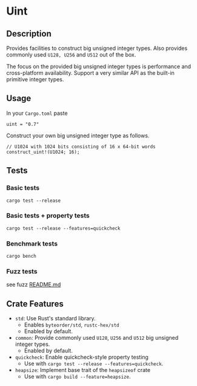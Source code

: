 # Uint

## Description

Provides facilities to construct big unsigned integer types.
Also provides commonly used `U128, U256` and `U512` out of the box.

The focus on the provided big unsigned integer types is performance and cross-platform availability.
Support a very similar API as the built-in primitive integer types.

## Usage

In your `Cargo.toml` paste

```
uint = "0.7"
```

Construct your own big unsigned integer type as follows.

```
// U1024 with 1024 bits consisting of 16 x 64-bit words
construct_uint!(U1024; 16);
```

## Tests

### Basic tests

```
cargo test --release
```

### Basic tests + property tests

```
cargo test --release --features=quickcheck
```

### Benchmark tests

```
cargo bench
```

### Fuzz tests

see fuzz [README.md](fuzz/README.md)

## Crate Features

- `std`: Use Rust's standard library.
	- Enables `byteorder/std`, `rustc-hex/std`
	- Enabled by default.
- `common`: Provide commonly used `U128`, `U256` and `U512` big unsigned integer types.
	- Enabled by default.
- `quickcheck`: Enable quickcheck-style property testing
	- Use with `cargo test --release --features=quickcheck`.
- `heapsize`: Implement base trait of the `heapsizeof` crate
	- Use with `cargo build --feature=heapsize`.
